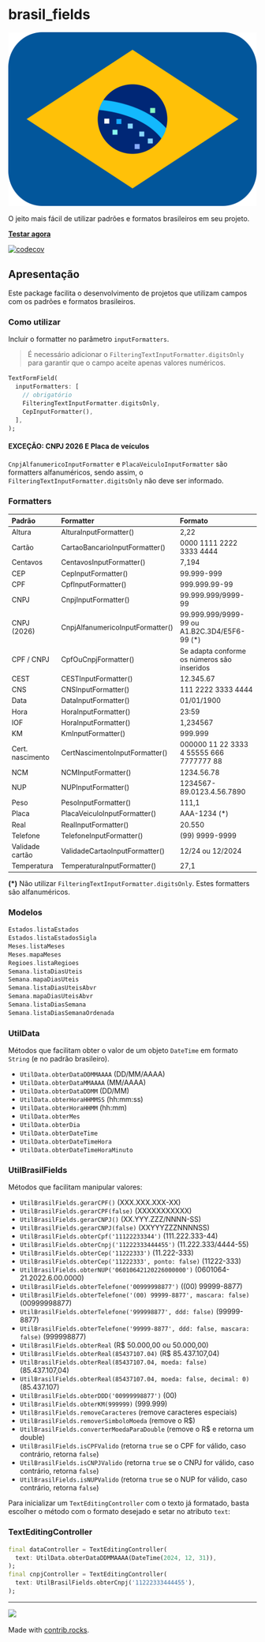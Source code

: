 # brasil_fields

![Brasil Fields](./brasil-fields.svg)

O jeito mais fácil de utilizar padrões e formatos brasileiros em seu projeto.

[**Testar agora**](https://flutterbootcamp.github.io/brasil_fields/#/)

[![codecov](https://codecov.io/github/flutterbootcamp/brasil_fields/branch/master/graph/badge.svg?token=5NZXJGPM3K)](https://codecov.io/github/flutterbootcamp/brasil_fields)

## Apresentação

Este package facilita o desenvolvimento de projetos que utilizam campos com os padrões e formatos brasileiros.

### Como utilizar

Incluir o formatter no parâmetro `inputFormatters`. 

>É necessário adicionar o `FilteringTextInputFormatter.digitsOnly` para garantir que o campo aceite apenas valores numéricos.

```dart
TextFormField(
  inputFormatters: [
    // obrigatório
    FilteringTextInputFormatter.digitsOnly,
    CepInputFormatter(),
  ],
);
```

#### EXCEÇÃO: CNPJ 2026 E Placa de veículos

`CnpjAlfanumericoInputFormatter` e `PlacaVeiculoInputFormatter` são formatters alfanuméricos, sendo assim, o `FilteringTextInputFormatter.digitsOnly` não deve ser informado.

### Formatters

| Padrão           | Formatter                       | Formato                                      |
|:-----------------|:--------------------------------|:---------------------------------------------|
| Altura           | AlturaInputFormatter()          | 2,22                                         |
| Cartão           | CartaoBancarioInputFormatter()  | 0000 1111 2222 3333 4444                     |
| Centavos         | CentavosInputFormatter()        | 7,194                                        |
| CEP              | CepInputFormatter()             | 99.999-999                                   |
| CPF              | CpfInputFormatter()             | 999.999.99-99                                |
| CNPJ             | CnpjInputFormatter()            | 99.999.999/9999-99                           |
| CNPJ (2026)      | CnpjAlfanumericoInputFormatter()| 99.999.999/9999-99 ou A1.B2C.3D4/E5F6-99 (*) |
| CPF /  CNPJ      | CpfOuCnpjFormatter()            | Se adapta conforme os números são inseridos  |
| CEST             | CESTInputFormatter()            | 12.345.67                                    |
| CNS              | CNSInputFormatter()             | 111 2222 3333 4444                           |
| Data             | DataInputFormatter()            | 01/01/1900                                   |
| Hora             | HoraInputFormatter()            | 23:59                                        |
| IOF              | HoraInputFormatter()            | 1,234567                                     |
| KM               | KmInputFormatter()              | 999.999                                      |
| Cert. nascimento | CertNascimentoInputFormatter()  | 000000 11 22 3333 4 55555 666 7777777 88     |
| NCM              | NCMInputFormatter()             | 1234.56.78                                   |
| NUP              | NUPInputFormatter()             | 1234567-89.0123.4.56.7890                    |
| Peso             | PesoInputFormatter()            | 111,1                                        |
| Placa            | PlacaVeiculoInputFormatter()    | AAA-1234 (*)                                 |
| Real             | RealInputFormatter()            | 20.550                                       |
| Telefone         | TelefoneInputFormatter()        | (99) 9999-9999                               |
| Validade cartão  | ValidadeCartaoInputFormatter()  | 12/24 ou 12/2024                             |
| Temperatura      | TemperaturaInputFormatter()     | 27,1                                         |

**(*)** Não utilizar `FilteringTextInputFormatter.digitsOnly`. Estes formatters são alfanuméricos.

### Modelos

```dart
Estados.listaEstados
Estados.listaEstadosSigla
Meses.listaMeses
Meses.mapaMeses
Regioes.listaRegioes
Semana.listaDiasUteis
Semana.mapaDiasUteis
Semana.listaDiasUteisAbvr
Semana.mapaDiasUteisAbvr
Semana.listaDiasSemana
Semana.listaDiasSemanaOrdenada
```

### UtilData

Métodos que facilitam obter o valor de um objeto `DateTime` em formato `String` (e no padrão brasileiro).

- `UtilData.obterDataDDMMAAAA` (DD/MM/AAAA)
- `UtilData.obterDataMMAAAA` (MM/AAAA)
- `UtilData.obterDataDDMM` (DD/MM)
- `UtilData.obterHoraHHMMSS` (hh:mm:ss)
- `UtilData.obterHoraHHMM` (hh:mm)
- `UtilData.obterMes`
- `UtilData.obterDia`
- `UtilData.obterDateTime`
- `UtilData.obterDateTimeHora`
- `UtilData.obterDateTimeHoraMinuto`

### UtilBrasilFields

Métodos que facilitam manipular valores:

- `UtilBrasilFields.gerarCPF()` (XXX.XXX.XXX-XX)
- `UtilBrasilFields.gerarCPF(false)` (XXXXXXXXXXX)
- `UtilBrasilFields.gerarCNPJ()` (XX.YYY.ZZZ/NNNN-SS)
- `UtilBrasilFields.gerarCNPJ(false)` (XXYYYZZZNNNNSS)
- `UtilBrasilFields.obterCpf('11122233344')` (111.222.333-44)
- `UtilBrasilFields.obterCnpj('11222333444455')` (11.222.333/4444-55)
- `UtilBrasilFields.obterCep('11222333')` (11.222-333)
- `UtilBrasilFields.obterCep('11222333', ponto: false)` (11222-333)
- `UtilBrasilFields.obterNUP('06010642120226000000')` (0601064-21.2022.6.00.0000)
- `UtilBrasilFields.obterTelefone('00999998877')` ((00) 99999-8877)
- `UtilBrasilFields.obterTelefone('(00) 99999-8877', mascara: false)` (00999998877)
- `UtilBrasilFields.obterTelefone('999998877', ddd: false)` (99999-8877)
- `UtilBrasilFields.obterTelefone('99999-8877', ddd: false, mascara: false)` (999998877)
- `UtilBrasilFields.obterReal` (R$ 50.000,00 ou 50.000,00)
- `UtilBrasilFields.obterReal(85437107.04)` (R$ 85.437.107,04)
- `UtilBrasilFields.obterReal(85437107.04, moeda: false)` (85.437.107,04)
- `UtilBrasilFields.obterReal(85437107.04, moeda: false, decimal: 0)` (85.437.107)
- `UtilBrasilFields.obterDDD('00999998877')` (00)
- `UtilBrasilFields.obterKM(999999)` (999.999)
- `UtilBrasilFields.removeCaracteres` (remove caracteres especiais)
- `UtilBrasilFields.removerSimboloMoeda` (remove o R$)
- `UtilBrasilFields.converterMoedaParaDouble` (remove o R$ e retorna um double)
- `UtilBrasilFields.isCPFValido` (retorna `true` se o CPF for válido, caso contrário, retorna `false`)
- `UtilBrasilFields.isCNPJValido` (retorna `true` se o CNPJ for válido, caso contrário, retorna `false`)
- `UtilBrasilFields.isNUPValido` (retorna `true` se o NUP for válido, caso contrário, retorna `false`)

Para inicializar um `TextEditingController` com o texto já formatado, basta escolher o método com o formato desejado e setar no atributo `text`:


### TextEditingController
```dart
final dataController = TextEditingController(
  text: UtilData.obterDataDDMMAAAA(DateTime(2024, 12, 31)),
);
final cnpjController = TextEditingController(
  text: UtilBrasilFields.obterCnpj('11222333444455'),
);
```

---

<a href="https://github.com/flutterbootcamp/brasil_fields/graphs/contributors">
  <img src="https://contrib.rocks/image?repo=flutterbootcamp/brasil_fields" />
</a>

Made with [contrib.rocks](https://contrib.rocks).
